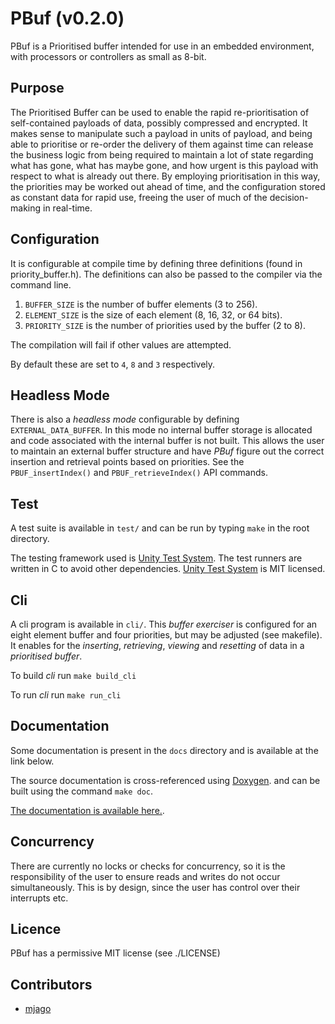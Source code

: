 # PBuf (v0.2.0)

PBuf is a Prioritised buffer intended for use in an embedded environment,
with processors or controllers as small as 8-bit.

## Purpose

The Prioritised Buffer can be used to enable the rapid re-prioritisation of self-contained payloads of data, possibly compressed
and encrypted. It makes sense to manipulate such a payload in units of payload, and being able to prioritise or re-order the
delivery of them against time can release the business logic from being required to maintain a lot of state regarding what
has gone, what has maybe gone, and how urgent is this payload with respect to what is already out there. By employing prioritisation
in this way, the priorities may be worked out ahead of time, and the configuration stored as constant data for rapid use, freeing
the user of much of the decision-making in real-time.

## Configuration

It is configurable at compile time by defining three definitions (found in priority_buffer.h).
The definitions can also be passed to the compiler via the command line.

1. `BUFFER_SIZE` is the number of buffer elements (3 to 256).
2. `ELEMENT_SIZE` is the size of each element (8, 16, 32, or 64 bits).
3. `PRIORITY_SIZE` is the number of priorities used by the buffer (2 to 8).

The compilation will fail if other values are attempted.

By default these are set to `4`, `8` and `3` respectively.

## Headless Mode

There is also a *headless mode* configurable by defining `EXTERNAL_DATA_BUFFER`. In this mode no internal buffer storage is
allocated and code associated with the internal buffer is not built. This allows the user to maintain an external buffer
structure and have *PBuf* figure out the correct insertion and retrieval points based on priorities. See the `PBUF_insertIndex()`
and `PBUF_retrieveIndex()` API commands.

## Test

A test suite is available in `test/` and can be run by typing `make` in the root directory.

The testing framework used is [Unity Test System](https://github.com/throwtheswitch/). The
test runners are written in C to avoid other dependencies. [Unity Test System](https://github.com/throwtheswitch/) is MIT licensed.

## Cli

A cli program is available in `cli/`.
This *buffer exerciser* is configured for an eight element buffer and four priorities, but may be adjusted (see makefile).
It enables for the *inserting*, *retrieving*, *viewing* and *resetting* of data in a *prioritised buffer*.

To build *cli* run `make build_cli`

To run *cli* run `make run_cli`

## Documentation
Some documentation is present in the `docs` directory and is available at the link below.

The source documentation is cross-referenced using [Doxygen](http://www.doxygen.nl/). and can be built using the command `make doc`.

[The documentation is available here.]( http://martynjago.co.uk/PBuf/).

## Concurrency

There are currently no locks or checks for concurrency, so it is the responsibility of the user to ensure
reads and writes do not occur simultaneously. This is by design, since the user has control over their interrupts
etc.

## Licence

PBuf has a permissive MIT license (see ./LICENSE)

## Contributors

- [mjago](https://github.com/mjago/sonicri)

